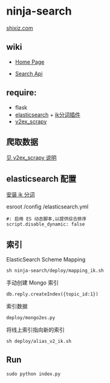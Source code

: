 ninja-search
===

[shixiz.com](http://shixiz.com)   

wiki
-----
* [Home Page](https://github.com/dbbbit/ninja-search/wiki)

* [Search Api](https://github.com/dbbbit/ninja-search/wiki/Search-Api)

require:
--------

* flask
* [elasticsearch](http://www.elasticsearch.org/overview/elasticsearch/) + [ik分词插件](https://github.com/medcl/elasticsearch-analysis-ik)
* [v2ex_scrapy](https://github.com/dbbbit/v2ex_scrapy) 

爬取数据
--------

[见 v2ex_scrapy 说明](https://github.com/dbbbit/v2ex_scrapy)


elasticsearch 配置
-------------------

[安装 ik 分词](https://github.com/medcl/elasticsearch-analysis-ik)

esroot /config /elasticsearch.yml

    #: 启用 ES 动态脚本,以提供综合排序
    script.disable_dynamic: false


索引
--------

ElasticSearch Scheme Mapping  
    
    sh ninja-search/deploy/mapping_ik.sh

手动创建 Mongo 索引

    db.reply.createIndex({topic_id:1})

索引数据
    
    deploy/mongo2es.py 
    
将线上索引指向新的索引
    
    sh deploy/alias_v2_ik.sh


Run 
----
  
    sudo python index.py


